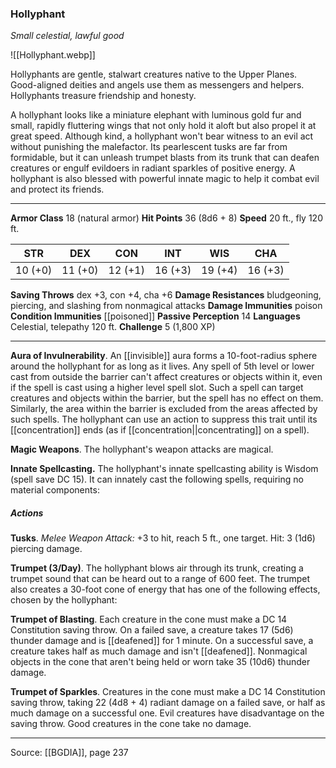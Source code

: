 ### Hollyphant
_Small celestial, lawful good_

![[Hollyphant.webp]]

Hollyphants are gentle, stalwart creatures native to the Upper Planes. Good-aligned deities and angels use them as messengers and helpers. Hollyphants treasure friendship and honesty.

A hollyphant looks like a miniature elephant with luminous gold fur and small, rapidly fluttering wings that not only hold it aloft but also propel it at great speed. Although kind, a hollyphant won't bear witness to an evil act without punishing the malefactor. Its pearlescent tusks are far from formidable, but it can unleash trumpet blasts from its trunk that can deafen creatures or engulf evildoers in radiant sparkles of positive energy. A hollyphant is also blessed with powerful innate magic to help it combat evil and protect its friends.





---

**Armor Class** 18 (natural armor)
**Hit Points** 36 (8d6 + 8)
**Speed** 20 ft., fly 120 ft.

| STR     | DEX     | CON     | INT     | WIS     | CHA     |
|---------|---------|---------|---------|---------|---------|
| 10 (+0) | 11 (+0) | 12 (+1) | 16 (+3) | 19 (+4) | 16 (+3) |

**Saving Throws** dex +3, con +4, cha +6
**Damage Resistances** bludgeoning, piercing, and slashing from nonmagical attacks
**Damage Immunities** poison
**Condition Immunities** [[poisoned]]
**Passive Perception** 14
**Languages** Celestial, telepathy 120 ft.
**Challenge** 5 (1,800 XP)

---

**Aura of Invulnerability**. An [[invisible]] aura forms a 10-foot-radius sphere around the hollyphant for as long as it lives. Any spell of 5th level or lower cast from outside the barrier can't affect creatures or objects within it, even if the spell is cast using a higher level spell slot. Such a spell can target creatures and objects within the barrier, but the spell has no effect on them. Similarly, the area within the barrier is excluded from the areas affected by such spells. The hollyphant can use an action to suppress this trait until its [[concentration]] ends (as if [[concentration||concentrating]] on a spell).

**Magic Weapons**. The hollyphant's weapon attacks are magical.

**Innate Spellcasting.** The hollyphant's innate spellcasting ability is Wisdom (spell save DC 15). It can innately cast the following spells, requiring no material components:

##### Actions
**Tusks**. _Melee Weapon Attack:_ +3 to hit, reach 5 ft., one target. Hit: 3 (1d6) piercing damage.

**Trumpet (3/Day)**. The hollyphant blows air through its trunk, creating a trumpet sound that can be heard out to a range of 600 feet. The trumpet also creates a 30-foot cone of energy that has one of the following effects, chosen by the hollyphant:

**Trumpet of Blasting**. Each creature in the cone must make a DC 14 Constitution saving throw. On a failed save, a creature takes 17 (5d6) thunder damage and is [[deafened]] for 1 minute. On a successful save, a creature takes half as much damage and isn't [[deafened]]. Nonmagical objects in the cone that aren't being held or worn take 35 (10d6) thunder damage.

**Trumpet of Sparkles**. Creatures in the cone must make a DC 14 Constitution saving throw, taking 22 (4d8 + 4) radiant damage on a failed save, or half as much damage on a successful one. Evil creatures have disadvantage on the saving throw. Good creatures in the cone take no damage.


---

Source: [[BGDIA]], page 237